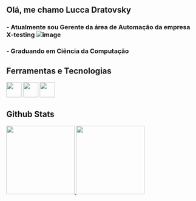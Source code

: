 ## Olá, me chamo Lucca Dratovsky

### - Atualmente sou Gerente da área de Automação da empresa X-testing  ![image](https://github.com/user-attachments/assets/6cd31856-05b3-4f30-b334-e39f64975018)
### - Graduando em Ciência da Computação


## Ferramentas e Tecnologias

<div>
  <img src="https://cdn.worldvectorlogo.com/logos/robot-framework.svg"  width="40" height="40"/>
  <img src="https://cdn.jsdelivr.net/gh/devicons/devicon@latest/icons/python/python-original-wordmark.svg"  width="40" height="40"/>
  <img src="https://upload.wikimedia.org/wikipedia/commons/d/d5/Selenium_Logo.png"  width="40" height="40"/>
</div>

## Github Stats
<div>
<a href="https://github.com/dratz08">
<img loading="lazy" height="180em" src="https://github-readme-stats.vercel.app/api/top-langs/?username=dratz08&layout=compact&langs_count=7&theme=dracula"/>
<img loading="lazy" height="180em" src="https://github-readme-stats.vercel.app/api?username=dratz08&show_icons=true&theme=dracula&include_all_commits=true&count_private=true"/>
</div>
          




